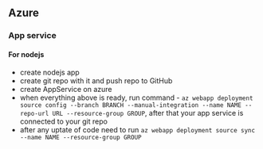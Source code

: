 ## Azure 

### App service

#### For nodejs

- create nodejs app
- create git repo with it and push repo to GitHub
- create AppService on azure
- when everything above is ready, run command - `az webapp deployment source config --branch BRANCH --manual-integration --name NAME --repo-url URL --resource-group GROUP`, after that your app service is connected to your git repo
- after any uptate of code need to run `az webapp deployment source sync --name NAME --resource-group GROUP`